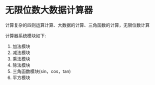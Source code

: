 # 无限位数大数据计算器

计算复杂的四则运算计算、大数据的计算、三角函数的计算，无限位数计算

计算器系统模块如下:
1. 加法模块
2. 减法模块
3. 乘法模块
4. 除法模块
5. 三角函数模块(sin，cos，tan)
6. 平方模块

